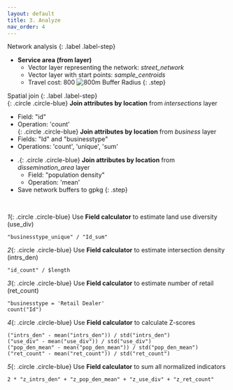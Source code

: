```yaml
---
layout: default
title: 3. Analyze
nav_order: 4
---
```


Network analysis
{: .label .label-step}
- <b>Service area (from layer)</b>
  * Vector layer representing the network: <em>street_network</em>
  * Vector layer with start points: <em>sample_centroids</em>
  * Travel cost: 800
![800m Buffer Radius](https://github.com/ubc-library-rc/qgis-walkability/blob/master/images/map_buffers.png?raw=true)
{: .step}

Spatial join
{: .label .label-step}
<br>
{: .circle .circle-blue} <b>Join attributes by location</b> from <i>intersections</i> layer
  * Field: "id"
  * Operation: 'count' <br>
{: .circle .circle-blue} <b>Join attributes by location</b> from <i>business</i> layer
  * Fields: "Id" and "businesstype"
  * Operations: 'count', 'unique', 'sum'
- *.*{: .circle .circle-blue} <b>Join attributes by location</b> from <i>dissemination_area</i> layer
  * Field: "population density"
  * Operation: 'mean'
- Save network buffers to gpkg
{: .step}

<br>

*1*{: .circle .circle-blue} Use <b>Field calculator</b> to estimate land use diversity (use_div)
  ```
  "businesstype_unique" / "Id_sum"
  ```
*2*{: .circle .circle-blue} Use <b>Field calculator</b> to estimate intersection density (intrs_den)
  ```
  "id_count" / $length
  ```
*3*{: .circle .circle-blue} Use <b>Field calculator</b> to estimate number of retail (ret_count)
  ```
  "businesstype = 'Retail Dealer'
  count("Id")
  ```
*4*{: .circle .circle-blue} Use <b>Field calculator</b> to calculate Z-scores
  ```
  ("intrs_den" - mean("intrs_den")) / std("intrs_den")
  ("use_div" - mean("use_div")) / std("use_div")
  ("pop_den_mean" - mean("pop_den_mean")) / std("pop_den_mean")
  ("ret_count" - mean("ret_count")) / std("ret_count")
  ```
*5*{: .circle .circle-blue} Use <b>Field calculator</b> to sum all normalized indicators
  ```
  2 * "z_intrs_den" + "z_pop_den_mean" + "z_use_div" + "z_ret_count"
  ```
